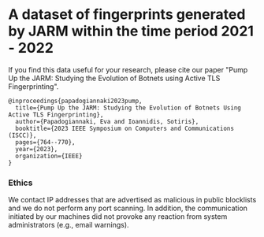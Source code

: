 # A dataset of fingerprints generated by JARM within the time period 2021 - 2022

If you find this data useful for your research, please cite our paper "Pump Up the JARM: Studying the Evolution of Botnets using Active TLS Fingerprinting". 


```
@inproceedings{papadogiannaki2023pump,
  title={Pump Up the JARM: Studying the Evolution of Botnets Using Active TLS Fingerprinting},
  author={Papadogiannaki, Eva and Ioannidis, Sotiris},
  booktitle={2023 IEEE Symposium on Computers and Communications (ISCC)},
  pages={764--770},
  year={2023},
  organization={IEEE}
}
```


### Ethics

We contact IP addresses that are advertised as malicious in public blocklists and we do not perform any port scanning. 
In addition, the communication initiated by our machines did not provoke any reaction from system administrators (e.g., email warnings).
